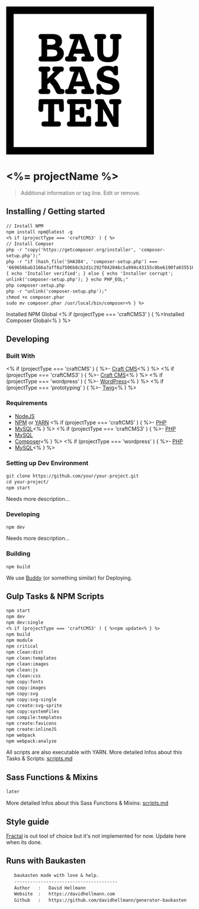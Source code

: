 ![Logo of the project](./images/logo.sample.png)

# <%= projectName %>
> Additional information or tag line. Edit or remove.

## Installing / Getting started
```shell
// Install NPM
npm install npm@latest -g
<% if (projectType === 'craftCMS3' ) { %>
// Install Compser
php -r "copy('https://getcomposer.org/installer', 'composer-setup.php');"
php -r "if (hash_file('SHA384', 'composer-setup.php') === '669656bab3166a7aff8a7506b8cb2d1c292f042046c5a994c43155c0be6190fa0355160742ab2e1c88d40d5be660b410') { echo 'Installer verified'; } else { echo 'Installer corrupt'; unlink('composer-setup.php'); } echo PHP_EOL;"
php composer-setup.php
php -r "unlink('composer-setup.php');"
chmod +x composer.phar
sudo mv composer.phar /usr/local/bin/composer<% } %>
```

Installed NPM Global
<% if (projectType === 'craftCMS3' ) { %>Installed Composer Global<% } %>

## Developing
### Built With
<% if (projectType === 'craftCMS' ) { %>- [Craft CMS](https://craftcms.com/)<% } %>
<% if (projectType === 'craftCMS3' ) { %>- [Craft CMS](https://craftcms.com/)<% } %>
<% if (projectType === 'wordpress' ) { %>- [WordPress](https://wordpress.org/)<% } %>
<% if (projectType === 'prototyping' ) { %>- [Twig](https://twig.symfony.com/)<% } %>

### Requirements
- [NodeJS](https://nodejs.org/en/)
- [NPM](https://www.npmjs.com/) or [YARN](https://yarnpkg.com/lang/en/)
<% if (projectType === 'craftCMS' ) { %>- [PHP](http://php.net/)
- [MySQL](https://www.mysql.com)<% } %>
<% if (projectType === 'craftCMS3' ) { %>- [PHP](http://php.net/)
- [MySQL](https://www.mysql.com)
- [Composer](https://getcomposer.org/)<% } %>
<% if (projectType === 'wordpress' ) { %>- [PHP](http://php.net/)
- [MySQL](https://www.mysql.com)<% } %>

### Setting up Dev Environment
```shell
git clone https://github.com/your/your-project.git
cd your-project/
npm start
```

Needs more description…

### Developing
```shell
npm dev
```

Needs more description…

### Building
```shell
npm build
```

We use [Buddy](https://buddy.works/) (or something similar) for Deploying.

## Gulp Tasks & NPM Scripts
```shell
npm start
npm dev
npm dev:single
<% if (projectType === 'craftCMS3' ) { %>npm update<% } %>
npm build
npm module
npm critical
npm clean:dist
npm clean:templates
npm clean:images
npm clean:js
npm clean:css
npm copy:fonts
npm copy:images
npm copy:svg
npm copy:svg-single
npm create:svg-sprite
npm copy:systemFiles
npm compile:templates
npm create:favicons
npm create:inlineJS
npm webpack
npm webpack:analyze
```

All scripts are also executable with YARN.
More detailed Infos about this Tasks & Scripts: [scripts.md](./docs/scripts-tasks.md)

## Sass Functions & Mixins
```scss
later
```

More detailed Infos about this Sass Functions & Mixins: [scripts.md](./docs/functions-mixins.md)

## Style guide
[Fractal](http://fractal.build/) is out tool of choice but it's not implemented for now. Update here when its done.

## Runs with Baukasten
```txt
   baukasten made with love & help.
   ---------------------------------------
   Author   :   David Hellmann
   Website  :   https://davidhellmann.com
   Github   :   https://github.com/davidhellmann/generator-baukasten
```
